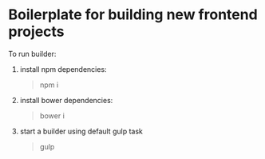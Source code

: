 ﻿Boilerplate for building new frontend projects
=====================================

To run builder:

1. install npm dependencies:

	> npm i

1. install bower dependencies:

	> bower i

2. start a builder using default gulp task

	> gulp
